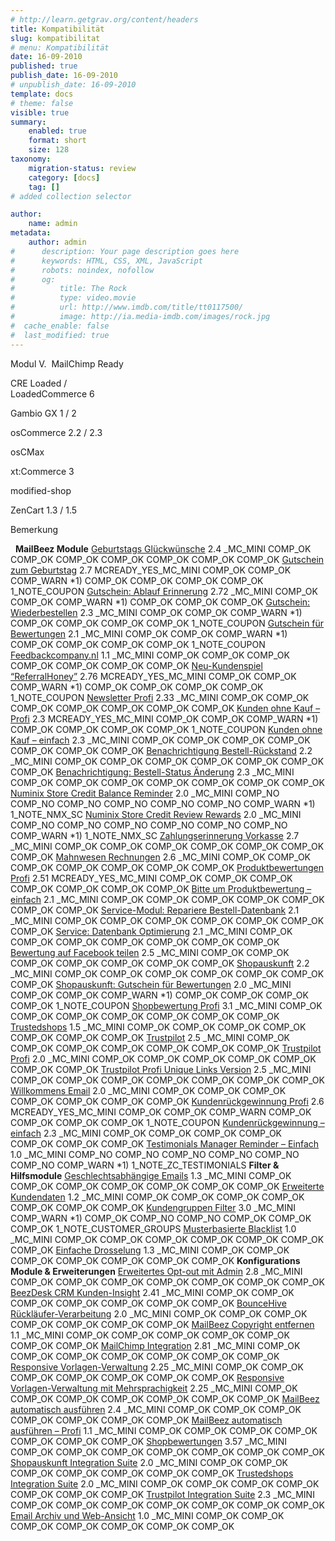 ```yaml
---
# http://learn.getgrav.org/content/headers
title: Kompatibilität
slug: kompatibilitat
# menu: Kompatibilität
date: 16-09-2010
published: true
publish_date: 16-09-2010
# unpublish_date: 16-09-2010
template: docs
# theme: false
visible: true
summary:
    enabled: true
    format: short
    size: 128
taxonomy:
    migration-status: review
    category: [docs]
    tag: []
# added collection selector

author:
    name: admin
metadata:
    author: admin
#      description: Your page description goes here
#      keywords: HTML, CSS, XML, JavaScript
#      robots: noindex, nofollow
#      og:
#          title: The Rock
#          type: video.movie
#          url: http://www.imdb.com/title/tt0117500/
#          image: http://ia.media-imdb.com/images/rock.jpg
#  cache_enable: false
#  last_modified: true
---
```


 Modul V.  MailChimp Ready

  CRE Loaded /  
 LoadedCommerce 6

  Gambio GX 1 / 2

  osCommerce 2.2 / 2.3

  osCMax

  xt:Commerce 3

  modified-shop

  ZenCart 1.3 / 1.5

  Bemerkung

    **MailBeez Module** [Geburtstags Glückwünsche](http://www.mailbeez.de/dokumentation/mailbeez/birthday/) 2.4 \_MC\_MINI COMP\_OK COMP\_OK COMP\_OK COMP\_OK COMP\_OK COMP\_OK COMP\_OK  [Gutschein zum Geburtstag](http://www.mailbeez.de/dokumentation/mailbeez/coupon_birthday/) 2.7 MCREADY\_YES\_MC\_MINI COMP\_OK COMP\_OK COMP\_WARN \*1) COMP\_OK COMP\_OK COMP\_OK COMP\_OK 1\_NOTE\_COUPON [Gutschein: Ablauf Erinnerung](http://www.mailbeez.de/dokumentation/mailbeez/coupon_expire/) 2.72 \_MC\_MINI COMP\_OK COMP\_OK COMP\_WARN \*1)  COMP\_OK COMP\_OK COMP\_OK  [Gutschein: Wiederbestellen](http://www.mailbeez.de/dokumentation/mailbeez/reorder_advanced/) 2.3 \_MC\_MINI COMP\_OK COMP\_OK COMP\_WARN \*1) COMP\_OK COMP\_OK COMP\_OK COMP\_OK 1\_NOTE\_COUPON [Gutschein für Bewertungen](http://www.mailbeez.de/dokumentation/mailbeez/coupon_review/) 2.1 \_MC\_MINI COMP\_OK COMP\_OK COMP\_WARN \*1) COMP\_OK COMP\_OK COMP\_OK COMP\_OK 1\_NOTE\_COUPON [Feedbackcompany.nl](http://www.mailbeez.de/dokumentation/mailbeez/feedbackcompany/) 1.1 \_MC\_MINI COMP\_OK COMP\_OK COMP\_OK COMP\_OK COMP\_OK COMP\_OK COMP\_OK  [Neu-Kundenspiel “ReferralHoney”](http://www.mailbeez.de/dokumentation/mailbeez/coupon_referral_honey/) 2.76 MCREADY\_YES\_MC\_MINI COMP\_OK COMP\_OK COMP\_WARN \*1) COMP\_OK COMP\_OK COMP\_OK COMP\_OK 1\_NOTE\_COUPON [Newsletter Profi](http://www.mailbeez.de/dokumentation/mailbeez/newsletter/) 2.33 \_MC\_MINI COMP\_OK COMP\_OK COMP\_OK COMP\_OK COMP\_OK COMP\_OK COMP\_OK  [Kunden ohne Kauf – Profi](http://www.mailbeez.de/dokumentation/mailbeez/nopurchase_advanced/) 2.3 MCREADY\_YES\_MC\_MINI COMP\_OK COMP\_OK COMP\_WARN \*1) COMP\_OK COMP\_OK COMP\_OK COMP\_OK 1\_NOTE\_COUPON [Kunden ohne Kauf – einfach](http://www.mailbeez.de/dokumentation/mailbeez/nopurchase/) 2.3 \_MC\_MINI COMP\_OK COMP\_OK COMP\_OK COMP\_OK COMP\_OK COMP\_OK COMP\_OK  [Benachrichtigung Bestell-Rückstand](http://www.mailbeez.de/dokumentation/mailbeez/notification_backorder/) 2.2 \_MC\_MINI COMP\_OK COMP\_OK COMP\_OK COMP\_OK COMP\_OK COMP\_OK COMP\_OK  [Benachrichtigung: Bestell-Status Änderung](http://www.mailbeez.de/dokumentation/mailbeez/notification_order_status/) 2.3 \_MC\_MINI COMP\_OK COMP\_OK COMP\_OK COMP\_OK COMP\_OK COMP\_OK COMP\_OK  [Numinix Store Credit Balance Reminder](http://www.mailbeez.de/dokumentation/mailbeez/numinix_sc_balance_reminder/) 2.0 \_MC\_MINI COMP\_NO COMP\_NO COMP\_NO COMP\_NO COMP\_NO COMP\_NO COMP\_WARN \*1) 1\_NOTE\_NMX\_SC [Numinix Store Credit Review Rewards](http://www.mailbeez.de/dokumentation/mailbeez/numinix_sc_review_reward/) 2.0 \_MC\_MINI COMP\_NO COMP\_NO COMP\_NO COMP\_NO COMP\_NO COMP\_NO COMP\_WARN \*1) 1\_NOTE\_NMX\_SC [Zahlungserinnerung Vorkasse](http://www.mailbeez.de/dokumentation/mailbeez/payment_inadvance_dunning/) 2.7 \_MC\_MINI COMP\_OK COMP\_OK COMP\_OK COMP\_OK COMP\_OK COMP\_OK COMP\_OK  [Mahnwesen Rechnungen](http://www.mailbeez.de/dokumentation/mailbeez/payment_invoice_dunning/) 2.6 \_MC\_MINI COMP\_OK COMP\_OK COMP\_OK COMP\_OK COMP\_OK COMP\_OK COMP\_OK  [Produktbewertungen Profi](http://www.mailbeez.de/dokumentation/mailbeez/review_advanced/) 2.51 MCREADY\_YES\_MC\_MINI COMP\_OK COMP\_OK COMP\_OK COMP\_OK COMP\_OK COMP\_OK COMP\_OK  [Bitte um Produktbewertung – einfach](http://www.mailbeez.de/dokumentation/mailbeez/review/) 2.1 \_MC\_MINI COMP\_OK COMP\_OK COMP\_OK COMP\_OK COMP\_OK COMP\_OK COMP\_OK  [Service-Modul: Repariere Bestell-Datenbank](http://www.mailbeez.de/dokumentation/mailbeez/service_db_repair_order/) 2.1 \_MC\_MINI COMP\_OK COMP\_OK COMP\_OK COMP\_OK COMP\_OK COMP\_OK COMP\_OK  [Service: Datenbank Optimierung](http://www.mailbeez.de/dokumentation/mailbeez/service_db_optimize/) 2.1 \_MC\_MINI COMP\_OK COMP\_OK COMP\_OK COMP\_OK COMP\_OK COMP\_OK COMP\_OK  [Bewertung auf Facebook teilen](http://www.mailbeez.de/dokumentation/mailbeez/review_facebook/) 2.5 \_MC\_MINI COMP\_OK COMP\_OK COMP\_OK COMP\_OK COMP\_OK COMP\_OK COMP\_OK  [Shopauskunft](http://www.mailbeez.de/dokumentation/mailbeez/shopauskunft/) 2.2 \_MC\_MINI COMP\_OK COMP\_OK COMP\_OK COMP\_OK COMP\_OK COMP\_OK COMP\_OK  [Shopauskunft: Gutschein für Bewertungen](http://www.mailbeez.de/dokumentation/mailbeez/coupon_review_shopauskunft/) 2.0 \_MC\_MINI COMP\_OK COMP\_OK COMP\_WARN \*1) COMP\_OK COMP\_OK COMP\_OK COMP\_OK 1\_NOTE\_COUPON [Shopbewertung Profi](http://www.mailbeez.de/dokumentation/mailbeez/shoprating_advanced/) 3.1 \_MC\_MINI COMP\_OK COMP\_OK COMP\_OK COMP\_OK COMP\_OK COMP\_OK COMP\_OK  [Trustedshops](http://www.mailbeez.de/dokumentation/mailbeez/trustedshops/) 1.5 \_MC\_MINI COMP\_OK COMP\_OK COMP\_OK COMP\_OK COMP\_OK COMP\_OK COMP\_OK  [Trustpilot](http://www.mailbeez.de/dokumentation/mailbeez/trustpilot/) 2.5 \_MC\_MINI COMP\_OK COMP\_OK COMP\_OK COMP\_OK COMP\_OK COMP\_OK COMP\_OK  [Trustpilot Profi](http://www.mailbeez.de/dokumentation/mailbeez/trustpilot_advanced/) 2.0 \_MC\_MINI COMP\_OK COMP\_OK COMP\_OK COMP\_OK COMP\_OK COMP\_OK COMP\_OK  [Trustpilot Profi Unique Links Version](http://www.mailbeez.de/dokumentation/mailbeez/trustpilot_advanced_ul/) 2.5 \_MC\_MINI COMP\_OK COMP\_OK COMP\_OK COMP\_OK COMP\_OK COMP\_OK COMP\_OK  [Willkommens Email](http://www.mailbeez.de/dokumentation/mailbeez/create_account/) 2.0 \_MC\_MINI COMP\_OK COMP\_OK COMP\_OK COMP\_OK COMP\_OK COMP\_OK COMP\_OK  [Kundenrückgewinnung Profi](http://www.mailbeez.de/dokumentation/mailbeez/winback_advanced/) 2.6 MCREADY\_YES\_MC\_MINI COMP\_OK COMP\_OK COMP\_WARN COMP\_OK COMP\_OK COMP\_OK COMP\_OK 1\_NOTE\_COUPON [Kundenrückgewinnung – einfach](http://www.mailbeez.de/dokumentation/mailbeez/winback/) 2.3 \_MC\_MINI COMP\_OK COMP\_OK COMP\_OK COMP\_OK COMP\_OK COMP\_OK COMP\_OK  [Testimonials Manager Reminder – Einfach](http://www.mailbeez.de/dokumentation/mailbeez/zc_testimonials/) 1.0 \_MC\_MINI COMP\_NO COMP\_NO COMP\_NO COMP\_NO COMP\_NO COMP\_NO COMP\_WARN \*1) 1\_NOTE\_ZC\_TESTIMONIALS **Filter & Hilfsmodule** [Geschlechtsabhängige Emails](http://www.mailbeez.de/dokumentation/mailbeez/filter_add_gender/) 1.3 \_MC\_MINI COMP\_OK COMP\_OK COMP\_OK COMP\_OK COMP\_OK COMP\_OK COMP\_OK  [Erweiterte Kundendaten](http://www.mailbeez.de/dokumentation/mailbeez/filter_add_customer_information/) 1.2 \_MC\_MINI COMP\_OK COMP\_OK COMP\_OK COMP\_OK COMP\_OK COMP\_OK COMP\_OK  [Kundengruppen Filter](http://www.mailbeez.de/dokumentation/mailbeez/filter_check_group/) 3.0 \_MC\_MINI COMP\_WARN \*1) COMP\_OK COMP\_NO COMP\_NO COMP\_OK COMP\_OK COMP\_OK 1\_NOTE\_CUSTOMER\_GROUPS [Musterbasierte Blacklist](http://www.mailbeez.de/dokumentation/mailbeez/filter_check_pattern_blacklist/) 1.0 \_MC\_MINI COMP\_OK COMP\_OK COMP\_OK COMP\_OK COMP\_OK COMP\_OK COMP\_OK  [Einfache Drosselung](http://www.mailbeez.de/dokumentation/mailbeez/filter_do_throttling_simple/) 1.3 \_MC\_MINI COMP\_OK COMP\_OK COMP\_OK COMP\_OK COMP\_OK COMP\_OK COMP\_OK  **Konfigurations Module & Erweiterungen** [Erweitertes Opt-out mit Admin](http://www.mailbeez.de/dokumentation/mailbeez/config_block_admin/) 2.8 \_MC\_MINI COMP\_OK COMP\_OK COMP\_OK COMP\_OK COMP\_OK COMP\_OK COMP\_OK  [BeezDesk CRM Kunden-Insight](http://www.mailbeez.de/dokumentation/mailbeez/xconfig_customer_insight/) 2.41 \_MC\_MINI COMP\_OK COMP\_OK COMP\_OK COMP\_OK COMP\_OK COMP\_OK COMP\_OK  [BounceHive Rückläufer-Verarbeitung](http://www.mailbeez.de/dokumentation/mailbeez/config_bouncehive_advanced/) 2.0 \_MC\_MINI COMP\_OK COMP\_OK COMP\_OK COMP\_OK COMP\_OK COMP\_OK COMP\_OK  [MailBeez Copyright entfernen](http://www.mailbeez.de/dokumentation/mailbeez/config_copyright_remover/) 1.1 \_MC\_MINI COMP\_OK COMP\_OK COMP\_OK COMP\_OK COMP\_OK COMP\_OK COMP\_OK  [MailChimp Integration](http://www.mailbeez.de/dokumentation/mailbeez/config_mailchimp/) 2.81 \_MC\_MINI COMP\_OK COMP\_OK COMP\_OK COMP\_OK COMP\_OK COMP\_OK COMP\_OK  [Responsive Vorlagen-Verwaltung](http://www.mailbeez.de/dokumentation/mailbeez/config_tmplmngr/) 2.25 \_MC\_MINI COMP\_OK COMP\_OK COMP\_OK COMP\_OK COMP\_OK COMP\_OK COMP\_OK  [Responsive Vorlagen-Verwaltung mit Mehrsprachigkeit](http://www.mailbeez.de/dokumentation/mailbeez/config_tmplmngr_lng/) 2.25 \_MC\_MINI COMP\_OK COMP\_OK COMP\_OK COMP\_OK COMP\_OK COMP\_OK COMP\_OK  [MailBeez automatisch ausführen](http://www.mailbeez.de/dokumentation/mailbeez/config_cron_simple/) 2.4 \_MC\_MINI COMP\_OK COMP\_OK COMP\_OK COMP\_OK COMP\_OK COMP\_OK COMP\_OK  [MailBeez automatisch ausführen – Profi](http://www.mailbeez.de/dokumentation/mailbeez/config_cron_advanced/) 1.1 \_MC\_MINI COMP\_OK COMP\_OK COMP\_OK COMP\_OK COMP\_OK COMP\_OK COMP\_OK  [Shopbewertungen](http://www.mailbeez.de/dokumentation/mailbeez/config_shopvoting/) 3.57 \_MC\_MINI COMP\_OK COMP\_OK COMP\_OK COMP\_OK COMP\_OK COMP\_OK COMP\_OK  [Shopauskunft Integration Suite](http://www.mailbeez.de/dokumentation/mailbeez/config_shopauskunft_integration/) 2.0 \_MC\_MINI COMP\_OK COMP\_OK COMP\_OK COMP\_OK COMP\_OK COMP\_OK COMP\_OK  [Trustedshops Integration Suite](http://www.mailbeez.de/dokumentation/mailbeez/config_trustedshops_rss_importer/) 2.0 \_MC\_MINI COMP\_OK COMP\_OK COMP\_OK COMP\_OK COMP\_OK COMP\_OK COMP\_OK  [Trustpilot Integration Suite](http://www.mailbeez.de/dokumentation/mailbeez/config_trustpilot_rss_importer/) 2.3 \_MC\_MINI COMP\_OK COMP\_OK COMP\_OK COMP\_OK COMP\_OK COMP\_OK COMP\_OK  [Email Archiv und Web-Ansicht](http://www.mailbeez.de/dokumentation/mailbeez/config_email_archive/) 1.0 \_MC\_MINI COMP\_OK COMP\_OK COMP\_OK COMP\_OK COMP\_OK COMP\_OK COMP\_OK 
